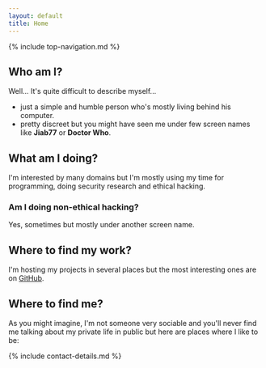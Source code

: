 ```yaml
---
layout: default
title: Home
---
```


{% include top-navigation.md %}

## Who am I?

Well... It's quite difficult to describe myself...

* just a simple and humble person who's mostly living behind his computer.
* pretty discreet but you might have seen me under few screen names like __Jiab77__ or __Doctor Who__.

## What am I doing?

I'm interested by many domains but I'm mostly using my time for programming, doing security research and ethical hacking.

### Am I doing non-ethical hacking?

Yes, sometimes but mostly under another screen name.

## Where to find my work?

I'm hosting my projects in several places but the most interesting ones are on [GitHub](https://github.com/Jiab77).

## Where to find me?

As you might imagine, I'm not someone very sociable and you'll never find me talking about my private life in public but here are places where I like to be:

{% include contact-details.md %}
